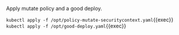 Apply mutate policy and a good deploy.

`kubectl apply -f /opt/policy-mutate-securitycontext.yaml`{{exec}}
`kubectl apply -f /opt/good-deploy.yaml`{{exec}}
